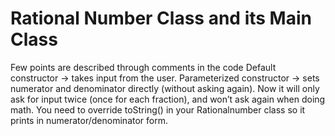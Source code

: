 # Rational Number Class and its Main Class
Few points are described through comments in the code
Default constructor → takes input from the user.
Parameterized constructor → sets numerator and denominator directly (without asking again).
Now it will only ask for input twice (once for each fraction), and won’t ask again when doing math.
You need to override toString() in your Rationalnumber class so it prints in numerator/denominator form.
